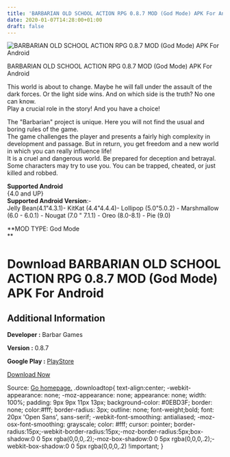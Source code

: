 ```yaml
---
title: 'BARBARIAN OLD SCHOOL ACTION RPG 0.8.7 MOD (God Mode) APK For Android'
date: 2020-01-07T14:28:00+01:00
draft: false
---
```


![BARBARIAN OLD SCHOOL ACTION RPG 0.8.7 MOD (God Mode) APK For Android](https://i2.wp.com/apkhome.net/wp-content/uploads/2020/01/BARBARIAN-OLD-SCHOOL-ACTION-RPG-0.8.7-MOD-God-Mode.png "BARBARIAN OLD SCHOOL ACTION RPG 0.8.7 MOD (God Mode) APK For Android")

  

BARBARIAN OLD SCHOOL ACTION RPG 0.8.7 MOD (God Mode) APK For Android

This world is about to change. Maybe he will fall under the assault of the dark forces. Or the light side wins. And on which side is the truth? No one can know.  
Play a crucial role in the story! And you have a choice!

The "Barbarian" project is unique. Here you will not find the usual and boring rules of the game.  
The game challenges the player and presents a fairly high complexity in development and passage. But in return, you get freedom and a new world in which you can really influence life!  
It is a cruel and dangerous world. Be prepared for deception and betrayal. Some characters may try to use you. You can be trapped, cheated, or just killed and robbed.

**Supported Android**  
{4.0 and UP}  
**Supported Android Version**:-  
Jelly Bean(4.1"4.3.1)- KitKat (4.4"4.4.4)- Lollipop (5.0"5.0.2) - Marshmallow (6.0 - 6.0.1) - Nougat (7.0 " 7.1.1) - Oreo (8.0-8.1) - Pie (9.0)

**MOD TYPE: God Mode  
**

Download BARBARIAN OLD SCHOOL ACTION RPG 0.8.7 MOD (God Mode) APK For Android
=============================================================================

Additional Information
----------------------

**Developer :** Barbar Games

**Version :** 0.8.7

**Google Play :** [PlayStore](https://play.google.com/store/apps/details?id=com.dz.barbarian)

  

[Download Now](https://store4app.co/post/barbarian-old-school-action-rpg-0-8-7-mod-god-mode-apk-for-android_1578390697)

  
Source: [Go homepage.](https://store4app.co/post/barbarian-old-school-action-rpg-0-8-7-mod-god-mode-apk-for-android_1578390697) .downloadtop{ text-align:center; -webkit-appearance: none; -moz-appearance: none; appearance: none; width: 100%; padding: 9px 9px 11px 13px; background-color: #0EBD3F; border: none; color:#fff; border-radius: 3px; outline: none; font-weight;bold; font: 20px 'Open Sans', sans-serif; -webkit-font-smoothing: antialiased; -moz-osx-font-smoothing: grayscale; color: #fff; cursor: pointer; border-radius:15px;-webkit-border-radius:15px;-moz-border-radius:5px;box-shadow:0 0 5px rgba(0,0,0,.2);-moz-box-shadow:0 0 5px rgba(0,0,0,.2);-webkit-box-shadow:0 0 5px rgba(0,0,0,.2) !important; }